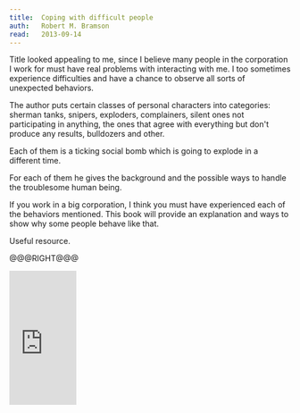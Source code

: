```yaml
---
title:	Coping with difficult people
auth:	Robert M. Bramson
read:	2013-09-14
---
```





Title looked appealing to me, since I believe many people in the corporation
I work for must have real problems with interacting with me. I too sometimes
experience difficulties and have a chance to observe all sorts of unexpected
behaviors.

The author puts certain classes of personal characters into categories:
sherman tanks, snipers, exploders, complainers, silent ones not
participating in anything, the ones that agree with everything but don't
produce any results, bulldozers and other.

Each of them is a ticking social bomb which is going to explode in a
different time.

For each of them he gives the background and the possible ways to handle the
troublesome human being.

If you work in a big corporation, I think you must have experienced each of
the behaviors mentioned. This book will provide an explanation and ways to
show why some people behave like that.

Useful resource.

@@@RIGHT@@@
<iframe src="http://rcm-na.amazon-adsystem.com/e/cm?lt1=_blank&bc1=FFFFFF&IS2=1&bg1=FFFFFF&fc1=000000&lc1=FF0000&t=wojcadamkoszh-20&o=1&p=8&l=as4&m=amazon&f=ifr&ref=ss_til&asins=0440202019" style="width:120px;height:240px;" scrolling="no" marginwidth="0" marginheight="0" frameborder="0"></iframe>


